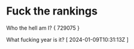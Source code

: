 # Fuck the rankings

Who the hell am I?
{ 729075 }

What fucking year is it?
[ 2024-01-09T10:31:13Z ]
